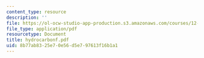 ```yaml
---
content_type: resource
description: ''
file: https://ol-ocw-studio-app-production.s3.amazonaws.com/courses/12-000-solving-complex-problems-fall-2003/8b77ab8325e70e56d5e797613f16b1a1_hydrocarbonf.pdf
file_type: application/pdf
resourcetype: Document
title: hydrocarbonf.pdf
uid: 8b77ab83-25e7-0e56-d5e7-97613f16b1a1
---
```

